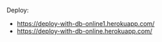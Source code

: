 Deploy: 
- https://deploy-with-db-online1.herokuapp.com/
- https://deploy-with-db-online.herokuapp.com/